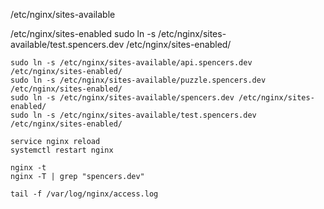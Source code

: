 /etc/nginx/sites-available


/etc/nginx/sites-enabled
sudo ln -s /etc/nginx/sites-available/test.spencers.dev /etc/nginx/sites-enabled/


```
sudo ln -s /etc/nginx/sites-available/api.spencers.dev /etc/nginx/sites-enabled/
sudo ln -s /etc/nginx/sites-available/puzzle.spencers.dev /etc/nginx/sites-enabled/
sudo ln -s /etc/nginx/sites-available/spencers.dev /etc/nginx/sites-enabled/
sudo ln -s /etc/nginx/sites-available/test.spencers.dev /etc/nginx/sites-enabled/

service nginx reload
systemctl restart nginx

nginx -t
nginx -T | grep "spencers.dev"

tail -f /var/log/nginx/access.log
```